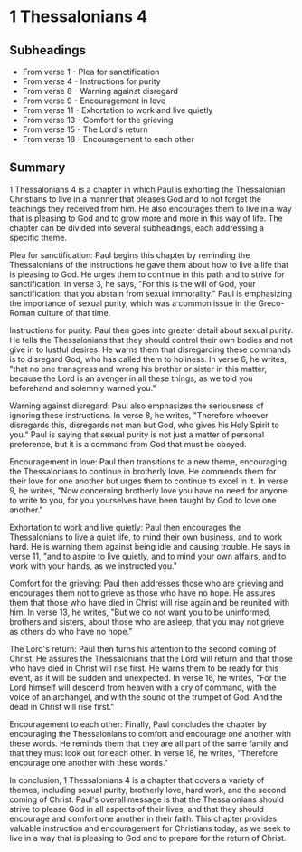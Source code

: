 # 1 Thessalonians 4

## Subheadings

* From verse 1 - Plea for sanctification
* From verse 4 - Instructions for purity
* From verse 8 - Warning against disregard
* From verse 9 - Encouragement in love
* From verse 11 - Exhortation to work and live quietly
* From verse 13 - Comfort for the grieving
* From verse 15 - The Lord's return
* From verse 18 - Encouragement to each other

## Summary

1 Thessalonians 4 is a chapter in which Paul is exhorting the Thessalonian Christians to live in a manner that pleases God and to not forget the teachings they received from him. He also encourages them to live in a way that is pleasing to God and to grow more and more in this way of life. The chapter can be divided into several subheadings, each addressing a specific theme.

Plea for sanctification:
Paul begins this chapter by reminding the Thessalonians of the instructions he gave them about how to live a life that is pleasing to God. He urges them to continue in this path and to strive for sanctification. In verse 3, he says, "For this is the will of God, your sanctification: that you abstain from sexual immorality." Paul is emphasizing the importance of sexual purity, which was a common issue in the Greco-Roman culture of that time.

Instructions for purity:
Paul then goes into greater detail about sexual purity. He tells the Thessalonians that they should control their own bodies and not give in to lustful desires. He warns them that disregarding these commands is to disregard God, who has called them to holiness. In verse 6, he writes, "that no one transgress and wrong his brother or sister in this matter, because the Lord is an avenger in all these things, as we told you beforehand and solemnly warned you."

Warning against disregard:
Paul also emphasizes the seriousness of ignoring these instructions. In verse 8, he writes, "Therefore whoever disregards this, disregards not man but God, who gives his Holy Spirit to you." Paul is saying that sexual purity is not just a matter of personal preference, but it is a command from God that must be obeyed.

Encouragement in love:
Paul then transitions to a new theme, encouraging the Thessalonians to continue in brotherly love. He commends them for their love for one another but urges them to continue to excel in it. In verse 9, he writes, "Now concerning brotherly love you have no need for anyone to write to you, for you yourselves have been taught by God to love one another."

Exhortation to work and live quietly:
Paul then encourages the Thessalonians to live a quiet life, to mind their own business, and to work hard. He is warning them against being idle and causing trouble. He says in verse 11, "and to aspire to live quietly, and to mind your own affairs, and to work with your hands, as we instructed you."

Comfort for the grieving:
Paul then addresses those who are grieving and encourages them not to grieve as those who have no hope. He assures them that those who have died in Christ will rise again and be reunited with him. In verse 13, he writes, "But we do not want you to be uninformed, brothers and sisters, about those who are asleep, that you may not grieve as others do who have no hope."

The Lord's return:
Paul then turns his attention to the second coming of Christ. He assures the Thessalonians that the Lord will return and that those who have died in Christ will rise first. He warns them to be ready for this event, as it will be sudden and unexpected. In verse 16, he writes, "For the Lord himself will descend from heaven with a cry of command, with the voice of an archangel, and with the sound of the trumpet of God. And the dead in Christ will rise first."

Encouragement to each other:
Finally, Paul concludes the chapter by encouraging the Thessalonians to comfort and encourage one another with these words. He reminds them that they are all part of the same family and that they must look out for each other. In verse 18, he writes, "Therefore encourage one another with these words."

In conclusion, 1 Thessalonians 4 is a chapter that covers a variety of themes, including sexual purity, brotherly love, hard work, and the second coming of Christ. Paul's overall message is that the Thessalonians should strive to please God in all aspects of their lives, and that they should encourage and comfort one another in their faith. This chapter provides valuable instruction and encouragement for Christians today, as we seek to live in a way that is pleasing to God and to prepare for the return of Christ.